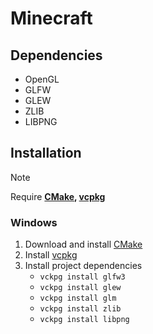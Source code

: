 # Minecraft

## Dependencies
- OpenGL
- GLFW
- GLEW
- ZLIB
- LIBPNG

## Installation
> [!NOTE]
> Require **[CMake](https://cmake.org/), [vcpkg](https://vcpkg.io/en/)**

### Windows
1. Download and install [CMake](https://cmake.org/download/)
2. Install [vcpkg](https://learn.microsoft.com/en-us/vcpkg/get_started/overview)
3. Install project dependencies
    - `vckpg install glfw3` <br>
    - `vckpg install glew` <br>
    - `vckpg install glm` <br>
    - `vckpg install zlib` <br>
    - `vckpg install libpng` <br>
